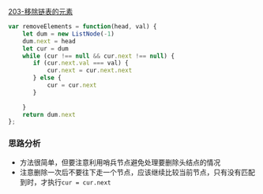 
[203-移除链表的元素](https://leetcode-cn.com/problems/remove-linked-list-elements/submissions/)

```js
var removeElements = function(head, val) {
    let dum = new ListNode(-1)
    dum.next = head
    let cur = dum
    while (cur !== null && cur.next !== null) {
       if (cur.next.val === val) {
           cur.next = cur.next.next
       } else {
           cur = cur.next
       }
        
    }
    return dum.next
};
```

### 思路分析
* 方法很简单，但要注意利用哨兵节点避免处理要删除头结点的情况
* 注意删除一次后不要往下走一个节点，应该继续比较当前节点，只有没有匹配到时，才执行`cur = cur.next`